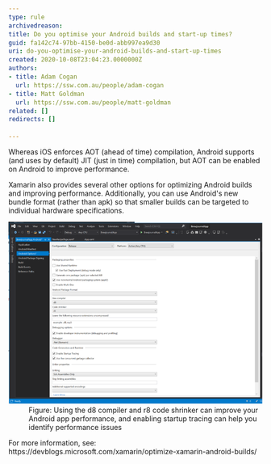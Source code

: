 ```yaml
---
type: rule
archivedreason: 
title: Do you optimise your Android builds and start-up times?
guid: fa142c74-97bb-4150-be0d-abb997ea9d30
uri: do-you-optimise-your-android-builds-and-start-up-times
created: 2020-10-08T23:04:23.0000000Z
authors:
- title: Adam Cogan
  url: https://ssw.com.au/people/adam-cogan
- title: Matt Goldman
  url: https://ssw.com.au/people/matt-goldman
related: []
redirects: []

---
```


Whereas iOS enforces AOT (ahead of time) compilation, Android supports (and uses by default) JIT (just in time) compilation, but AOT can be enabled on Android to improve performance.

<!--endintro-->

Xamarin also provides several other options for optimizing Android builds and improving performance. Additionally, you can use Android's new bundle format (rather than apk) so that smaller builds can be targeted to individual hardware specifications.
<dl class="image"><dt><img src="android-startup.png" alt="android-startup.png" style="width:750px;"></dt><dd>Figure: Using the d8 compiler and r8 code shrinker can improve your Android app performance, and enabling startup tracing can help you identify performance issues</dd></dl>
For more information, see: https://devblogs.microsoft.com/xamarin/optimize-xamarin-android-builds/
